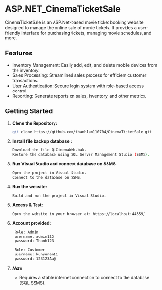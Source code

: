 # ASP.NET_CinemaTicketSale

CinemaTicketSale is an ASP.Net-based movie ticket booking website designed to manage the online sale of movie tickets. It provides a user-friendly interface for purchasing tickets, managing movie schedules, and more.

## Features

- Inventory Management: Easily add, edit, and delete mobile devices from the inventory.
- Sales Processing: Streamlined sales process for efficient customer transactions.
- User Authentication: Secure login system with role-based access control.
- Reporting: Generate reports on sales, inventory, and other metrics.

## Getting Started 

1. **Clone the Repository:**
   
   ```bash
   git clone https://github.com/thanhlam110704/CinemaTicketSale.git

2. **Install file backup database :**
   
   ```bash
   Download the file QLCinemaWeb.bak.
   Restore the database using SQL Server Management Studio (SSMS).


3. **Run Visual Studio and connect database on SSMS**
   
   ```bash
   Open the project in Visual Studio.
   Connect to the database on SSMS.

4. **Run the website:**
   
   ```bash
   Build and run the project in Visual Studio.

5. **Access & Test:**

   ```bash
   Open the website in your browser at: https://localhost:44359/

6. **Account provided:**

   ```bash
    Role: Admin
    username: admin123
    password: Thanh123
   
    Role: Customer
    username: kunyanan11
    password: 123123Aa@
   
7. **_Note_**
    - Requires a stable internet connection to connect to the database (SQL SSMS).
   
  

